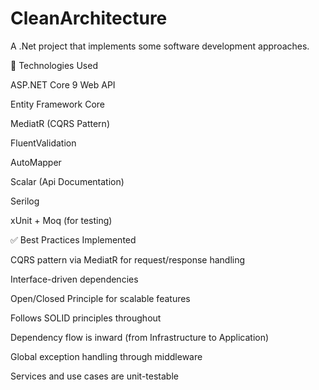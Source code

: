 # CleanArchitecture

A .Net project that implements some software development approaches.

🔧 Technologies Used

ASP.NET Core 9 Web API

Entity Framework Core

MediatR (CQRS Pattern)

FluentValidation

AutoMapper

Scalar (Api Documentation)

Serilog

xUnit + Moq (for testing)


✅ Best Practices Implemented

CQRS pattern via MediatR for request/response handling

Interface-driven dependencies

Open/Closed Principle for scalable features

Follows SOLID principles throughout

Dependency flow is inward (from Infrastructure to Application)

Global exception handling through middleware

Services and use cases are unit-testable
